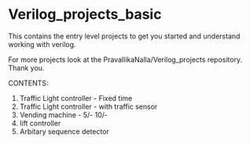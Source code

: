 # Verilog_projects_basic
This contains the entry level projects to get you started and understand working with verilog.

For more projects look at the PravallikaNalla/Verilog_projects repository. Thank you.

CONTENTS:
1. Traffic Light controller - Fixed time
2. Traffic Light controller - with traffic sensor
3. Vending machine - 5/- 10/- 
4. lift controller
5. Arbitary sequence detector
